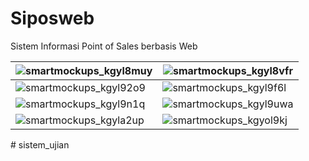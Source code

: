 # Siposweb
Sistem Informasi Point of Sales berbasis Web

|![smartmockups_kgyl8muy](https://user-images.githubusercontent.com/14845590/175760659-109538e1-e731-4561-a3d7-3368edda7e3d.png)|![smartmockups_kgyl8vfr](https://user-images.githubusercontent.com/14845590/175760660-8d4c78f4-44a0-40d8-b413-cb983dc639be.png)|
|-|-|
|![smartmockups_kgyl92o9](https://user-images.githubusercontent.com/14845590/175760665-fe5e8ee0-ef4c-4706-9f84-242d40789c30.png)|![smartmockups_kgyl9f6l](https://user-images.githubusercontent.com/14845590/175760661-09c4bcab-04f5-4e24-89c9-cdcc3ec21edc.png)|
|![smartmockups_kgyl9n1q](https://user-images.githubusercontent.com/14845590/175760663-2df81dca-594b-4900-847d-4d3523b166d7.png)|![smartmockups_kgyl9uwa](https://user-images.githubusercontent.com/14845590/175760664-d7a8e441-0c49-4b60-bbb7-31b24c02049e.png)|
|![smartmockups_kgyla2up](https://user-images.githubusercontent.com/14845590/175760666-8e003e30-0b38-4ac9-8003-56961d8e8d52.png)|![smartmockups_kgyol9kj](https://user-images.githubusercontent.com/14845590/175760669-14722a0b-0e4f-41a7-89f3-84466e3aa8d4.png)|
#   s i s t e m _ u j i a n  
 
